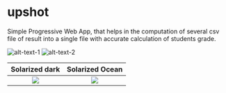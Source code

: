 # upshot
Simple Progressive Web App, that helps in the computation of several csv file of result into a single file with accurate calculation of students grade.

![alt-text-1](<img width="1430" alt="screenshot 2019-01-18 at 10 54 04 am" src="https://user-images.githubusercontent.com/29415606/51379393-992f8b00-1b0f-11e9-8143-ca3c11abb092.png">) ![alt-text-2](<img width="1434" alt="screenshot 2019-01-18 at 10 54 29 am" src="https://user-images.githubusercontent.com/29415606/51379494-d431be80-1b0f-11e9-9ab0-ba19082fc63b.png">)

Solarized dark             |  Solarized Ocean
:-------------------------:|:-------------------------:
![](<img width="1430" alt="screenshot 2019-01-18 at 10 54 04 am" src="https://user-images.githubusercontent.com/29415606/51379393-992f8b00-1b0f-11e9-8143-ca3c11abb092.png">)  |  ![](<img width="1434" alt="screenshot 2019-01-18 at 10 54 29 am" src="https://user-images.githubusercontent.com/29415606/51379494-d431be80-1b0f-11e9-9ab0-ba19082fc63b.png">)
